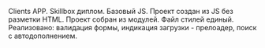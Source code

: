Clients APP. Skillbox диплом. Базовый JS.
Проект создан из JS без разметки HTML.
Проект собран из модулей.
Файл стилей единый.
Реализовано:
валидация формы, индикация загрузки - прелоадер, поиск с автодополнением.
